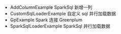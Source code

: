 * AddColumnExample SparkSql 新增一列
* CustomSqlLoaderExample 自定义 sql 并行加载数据
* GpExample Spark 连接 Greenplum
* SparkSqlLoaderExample SparkSql 并行加载数据
